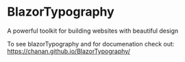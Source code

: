 # BlazorTypography
A powerful toolkit for building websites with beautiful design

To see blazorTypography and for documenation check out: https://chanan.github.io/BlazorTypography/
